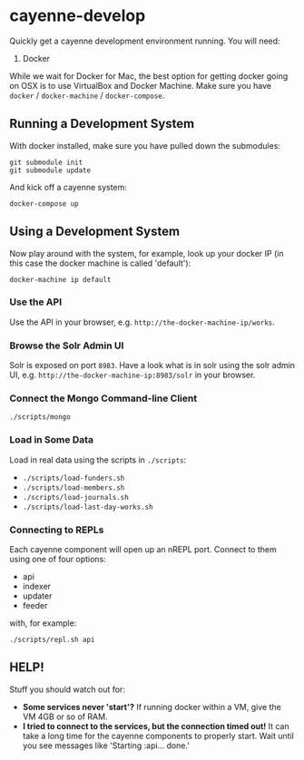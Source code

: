 # cayenne-develop

Quickly get a cayenne development environment running. You will need:

1. Docker

While we wait for Docker for Mac, the best option for getting docker going on OSX 
is to use VirtualBox and Docker Machine. Make sure you have `docker` / 
`docker-machine` / `docker-compose`.

## Running a Development System

With docker installed, make sure you have pulled down the submodules:

    git submodule init
    git submodule update
	
And kick off a cayenne system:

    docker-compose up

## Using a Development System

Now play around with the system, for example, look up your docker IP (in this case
the docker machine is called 'default'):

    docker-machine ip default

### Use the API

Use the API in your browser, e.g. `http://the-docker-machine-ip/works`.

### Browse the Solr Admin UI

Solr is exposed on port `8983`. Have a look what is in solr using the solr 
admin UI, e.g. `http://the-docker-machine-ip:8983/solr` in your browser.

### Connect the Mongo Command-line Client

    ./scripts/mongo

### Load in Some Data

Load in real data using the scripts in `./scripts`:

- `./scripts/load-funders.sh`
- `./scripts/load-members.sh`
- `./scripts/load-journals.sh`
- `./scripts/load-last-day-works.sh`
	
### Connecting to REPLs

Each cayenne component will open up an nREPL port. Connect to them using
one of four options:

- api
- indexer
- updater
- feeder

with, for example:

    ./scripts/repl.sh api

## HELP!

Stuff you should watch out for:

- **Some services never 'start'?**
  If running docker within a VM, give the VM 4GB or so of RAM.
- **I tried to connect to the services, but the connection timed out!**
  It can take a long time for the cayenne components to properly start. Wait until you 
  see messages like 'Starting :api... done.'
